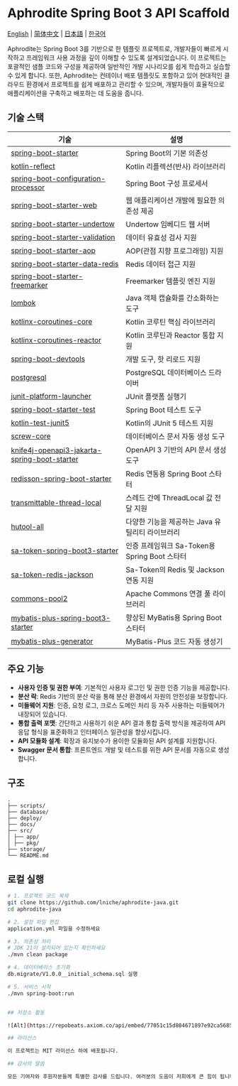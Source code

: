 # Aphrodite Spring Boot 3 API Scaffold

[English](README.md) | [简体中文](README-zh.md) | [日本語](README-ja.md) | [한국어](README-ko.md)

Aphrodite는 Spring Boot 3를 기반으로 한 템플릿 프로젝트로, 개발자들이 빠르게 시작하고 프레임워크 사용 과정을 깊이 이해할 수 있도록 설계되었습니다. 이 프로젝트는 포괄적인 샘플 코드와 구성을
제공하여 일반적인 개발 시나리오를 쉽게 학습하고 실습할 수 있게 합니다. 또한, Aphrodite는 컨테이너 배포 템플릿도 포함하고 있어 현대적인 클라우드 환경에서 프로젝트를 쉽게 배포하고 관리할 수 있으며,
개발자들이 효율적으로 애플리케이션을 구축하고 배포하는 데 도움을 줍니다.

## 기술 스택

| 기술                                                                                                                                               | 설명                                 |
|--------------------------------------------------------------------------------------------------------------------------------------------------|------------------------------------|
| [spring-boot-starter](https://spring.io/projects/spring-boot)                                                                                    | Spring Boot의 기본 의존성                |
| [kotlin-reflect](https://kotlinlang.org/api/latest/jvm/stdlib/kotlin.reflect/)                                                                   | Kotlin 리플렉션(반사) 라이브러리              |
| [spring-boot-configuration-processor](https://docs.spring.io/spring-boot/docs/current/reference/html/boot-features-configuration-processor.html) | Spring Boot 구성 프로세서                |
| [spring-boot-starter-web](https://spring.io/projects/spring-boot)                                                                                | 웹 애플리케이션 개발에 필요한 의존성 제공            |
| [spring-boot-starter-undertow](https://spring.io/projects/spring-boot)                                                                           | Undertow 임베디드 웹 서버                 |
| [spring-boot-starter-validation](https://spring.io/projects/spring-boot)                                                                         | 데이터 유효성 검사 지원                      |
| [spring-boot-starter-aop](https://spring.io/projects/spring-boot)                                                                                | AOP(관점 지향 프로그래밍) 지원                |
| [spring-boot-starter-data-redis](https://spring.io/projects/spring-data-redis)                                                                   | Redis 데이터 접근 지원                    |
| [spring-boot-starter-freemarker](https://spring.io/projects/spring-boot)                                                                         | Freemarker 템플릿 엔진 지원               |
| [lombok](https://projectlombok.org/)                                                                                                             | Java 객체 캡슐화를 간소화하는 도구              |
| [kotlinx-coroutines-core](https://kotlinlang.org/docs/coroutines-overview.html)                                                                  | Kotlin 코루틴 핵심 라이브러리                |
| [kotlinx-coroutines-reactor](https://kotlinlang.org/docs/coroutines-guide.html#reactor)                                                          | Kotlin 코루틴과 Reactor 통합 지원          |
| [spring-boot-devtools](https://docs.spring.io/spring-boot/docs/current/reference/html/using.html#using-boot-devtools)                            | 개발 도구, 핫 리로드 지원                    |
| [postgresql](https://jdbc.postgresql.org/)                                                                                                       | PostgreSQL 데이터베이스 드라이버             |
| [junit-platform-launcher](https://junit.org/junit5/docs/current/user-guide/#overview-platform-launcher)                                          | JUnit 플랫폼 실행기                      |
| [spring-boot-starter-test](https://spring.io/projects/spring-boot)                                                                               | Spring Boot 테스트 도구                 |
| [kotlin-test-junit5](https://kotlinlang.org/docs/junit-5.html)                                                                                   | Kotlin의 JUnit 5 테스트 지원             |
| [screw-core](https://github.com/ban-jie/screw)                                                                                                   | 데이터베이스 문서 자동 생성 도구                 |
| [knife4j-openapi3-jakarta-spring-boot-starter](https://knife4j.github.io/knife4j/)                                                               | OpenAPI 3 기반의 API 문서 생성 도구         |
| [redisson-spring-boot-starter](https://github.com/redisson/redisson)                                                                             | Redis 연동용 Spring Boot 스타터          |
| [transmittable-thread-local](https://github.com/alibaba/transmittable-thread-local)                                                              | 스레드 간에 ThreadLocal 값 전달 지원         |
| [hutool-all](https://github.com/dromara/hutool)                                                                                                  | 다양한 기능을 제공하는 Java 유틸리티 라이브러리       |
| [sa-token-spring-boot3-starter](https://github.com/dromara/sa-token)                                                                             | 인증 프레임워크 Sa-Token용 Spring Boot 스타터 |
| [sa-token-redis-jackson](https://github.com/dromara/sa-token)                                                                                    | Sa-Token의 Redis 및 Jackson 연동 지원    |
| [commons-pool2](https://commons.apache.org/proper/commons-pool/)                                                                                 | Apache Commons 연결 풀 라이브러리          |
| [mybatis-plus-spring-boot3-starter](https://mp.baomidou.com/)                                                                                    | 향상된 MyBatis용 Spring Boot 스타터       |
| [mybatis-plus-generator](https://mp.baomidou.com/guide/generator.html)                                                                           | MyBatis-Plus 코드 자동 생성기             |

## 주요 기능

- **사용자 인증 및 권한 부여**: 기본적인 사용자 로그인 및 권한 인증 기능을 제공합니다.
- **분산 락**: Redis 기반의 분산 락을 통해 분산 환경에서 자원의 안전성을 보장합니다.
- **미들웨어 지원**: 인증, 요청 로그, 크로스 도메인 처리 등 자주 사용하는 미들웨어가 내장되어 있습니다.
- **통합 출력 포맷**: 간단하고 사용하기 쉬운 API 결과 통합 출력 방식을 제공하여 API 응답 형식을 표준화하고 인터페이스 일관성을 향상시킵니다.
- **API 모듈화 설계**: 확장과 유지보수가 용이한 모듈화된 API 설계를 지원합니다.
- **Swagger 문서 통합**: 프론트엔드 개발 및 테스트를 위한 API 문서를 자동으로 생성합니다.

## 구조

```
.
├── scripts/
├── database/
├── deploy/
├── docs/
├── src/
│ ├── app/
│ ├── pkg/
├── storage/
└── README.md

```

## 로컬 실행

```bash
# 1. 프로젝트 코드 복제
git clone https://github.com/lniche/aphrodite-java.git
cd aphrodite-java

# 2. 설정 파일 편집
application.yml 파일을 수정하세요

# 3. 의존성 처리
# JDK 21이 설치되어 있는지 확인하세요
./mvn clean package

# 4. 데이터베이스 초기화
db.migrate/V1.0.0__initial_schema.sql 실행

# 5. 서비스 시작
./mvn spring-boot:run


## 저장소 활동

![Alt](https://repobeats.axiom.co/api/embed/77051c15d804671897e92ca568506d5a088f0dca.svg "Repobeats analytics image")

## 라이선스

이 프로젝트는 MIT 라이선스 하에 배포됩니다.

## 감사의 말씀

모든 기여자와 후원자분들께 특별한 감사를 드립니다. 여러분의 도움이 저희에게 큰 힘이 됩니다!

